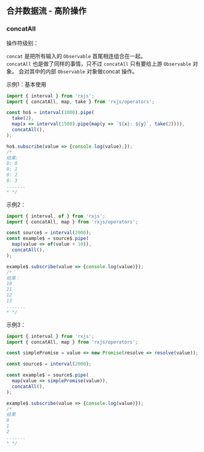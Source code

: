 ## 合并数据流 - 高阶操作


### concatAll
操作符级别：                      

`concat` 是把所有输入的 `Observable` 首尾相连组合在一起。                    
`concatAll` 也是做了同样的事情，只不过 `concatAll` 只有要给上游 `Observable` 对象。 会对其中的内部 `Observable` 对象做concat 操作。                

示例1：基本使用
````typescript
import { interval } from 'rxjs';
import { concatAll, map, take } from 'rxjs/operators';

const ho$ = interval(1000).pipe(
  take(2),
  map(x => interval(1500).pipe(map(y => `${x}: ${y}`, take(2)))),
  concatAll(),
);

ho$.subscribe(value => {console.log(value);});
/*
结果:   
0: 0
0: 1
0: 2
0: 3
.......
* */
````
 
示例2：                
```typescript
import { interval, of } from 'rxjs';
import { concatAll, map } from 'rxjs/operators';

const source$ = interval(2000);
const example$ = source$.pipe(
  map(value => of(value + 10)),
  concatAll(),
);

example$.subscribe(value => {console.log(value)});
/*
结果：           
10
11
12
13
.......
* */
```


示例3：                    
```typescript
import { interval } from 'rxjs';
import { concatAll, map } from 'rxjs/operators';

const simplePromise = value => new Promise(resolve => resolve(value));

const source$ = interval(2000);

const example$ = source$.pipe(
  map(value => simplePromise(value)),
  concatAll(),
);

example$.subscribe(value => {console.log(value)});
/*
结果
0
1
2
.......
* */
```



